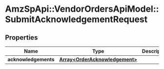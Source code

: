 # AmzSpApi::VendorOrdersApiModel::SubmitAcknowledgementRequest

## Properties
Name | Type | Description | Notes
------------ | ------------- | ------------- | -------------
**acknowledgements** | [**Array&lt;OrderAcknowledgement&gt;**](OrderAcknowledgement.md) |  | [optional] 


